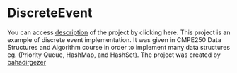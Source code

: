 # DiscreteEvent
You can access [description](https://github.com/cberko/DiscreteEvent/files/10529896/p3_description_dark.pdf) of the project by clicking here.
This project is an example of discrete event implementation.
It was given in CMPE250 Data Structures and Algorithm course in order to implement many data structures eg. (Priority Queue, HashMap, and HashSet).
The project was created by [bahadirgezer](github.com/bahadirgezer)

